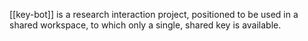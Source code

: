 [[key-bot]] is a research interaction project, positioned to be used in a shared workspace, to which only a single, shared key is available.